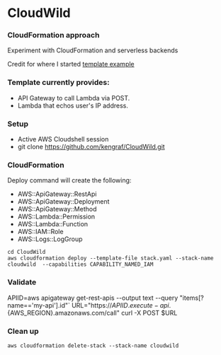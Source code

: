 #  CloudWild  

### CloudFormation approach
Experiment with CloudFormation and serverless backends

Credit for where I started [template example](https://bl.ocks.org/magnetikonline/c314952045eee8e8375b82bc7ec68e88)  

### Template currently provides:  
- API Gateway to call Lambda via POST.  
- Lambda that echos user's IP address.  

### Setup
- Active AWS Cloudshell session  
- git clone https://github.com/kengraf/CloudWild.git  
  
### CloudFormation
Deploy command will create the following:  
- AWS::ApiGateway::RestApi  
- AWS::ApiGateway::Deployment  
- AWS::ApiGateway::Method  
- AWS::Lambda::Permission  
- AWS::Lambda::Function  
- AWS::IAM::Role  
- AWS::Logs::LogGroup	

```
cd CloudWild
aws cloudformation deploy --template-file stack.yaml --stack-name cloudwild  --capabilities CAPABILITY_NAMED_IAM
```

### Validate
APIID=aws apigateway get-rest-apis --output text --query "items[?name=='my-api'].id"`
URL="https://${APIID}.execute-api.${AWS_REGION}.amazonaws.com/call"
curl -X POST $URL
  
### Clean up
```
aws cloudformation delete-stack --stack-name cloudwild
```
